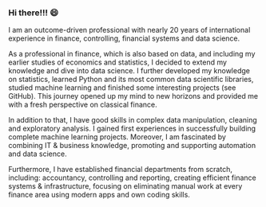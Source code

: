 ### Hi there!!! 😄


I am an outcome-driven professional with nearly 20 years of international experience in finance, controlling, financial systems and data science. 

As a professional in finance, which is also based on data, and including my earlier studies of economics and statistics, I decided to extend my knowledge and dive into data science. I further developed my knowledge on statistics, learned Python and its most common data scientific libraries, studied machine learning and finished some interesting projects (see GitHub). This journey opened up my mind to new horizons and provided me with a fresh perspective on classical finance.

In addition to that, I have good skills in complex data manipulation, cleaning and exploratory analysis. I gained first experiences in successfully building complete machine learning projects. Moreover, I am fascinated by combining IT & business knowledge, promoting and supporting automation and data science.

Furthermore, I have established financial departments from scratch, including: accountancy, controlling and reporting, creating efficient finance systems & infrastructure, focusing on eliminating manual work at every finance area using modern apps and own coding skills.


